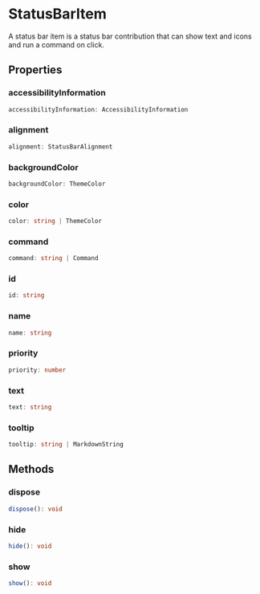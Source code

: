 # StatusBarItem

A status bar item is a status bar contribution that can show text and icons and run a command on click.

## Properties

### accessibilityInformation

```typescript
accessibilityInformation: AccessibilityInformation
```

### alignment

```typescript
alignment: StatusBarAlignment
```

### backgroundColor

```typescript
backgroundColor: ThemeColor
```

### color

```typescript
color: string | ThemeColor
```

### command

```typescript
command: string | Command
```

### id

```typescript
id: string
```

### name

```typescript
name: string
```

### priority

```typescript
priority: number
```

### text

```typescript
text: string
```

### tooltip

```typescript
tooltip: string | MarkdownString
```

## Methods

### dispose

```typescript
dispose(): void
```

### hide

```typescript
hide(): void
```

### show

```typescript
show(): void
```

[MarkdownString]: MarkdownString.md
[StatusBarAlignment]: StatusBarAlignment.md
[AccessibilityInformation]: AccessibilityInformation.md
[ThemeColor]: ThemeColor.md
[Command]: Command.md
